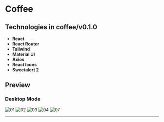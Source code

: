 # Coffee

## Technologies in coffee/v0.1.0

- **React**
- **React Router**
- **Tailwind**
- **Material UI**
- **Axios**
- **React Icons**
- **Sweetalert 2**


## Preview
### Desktop Mode

![01](https://user-images.githubusercontent.com/100797809/223477213-bfbf4c04-3dc9-477a-9c3f-87393dad0547.png)
![02](https://user-images.githubusercontent.com/100797809/223477263-05c05bbb-bac2-412c-aad3-cdbc85c2e13a.png)
![03](https://user-images.githubusercontent.com/100797809/223477248-46d35f5f-0c6d-40cf-a60b-82249d22ccc8.png)
![04](https://user-images.githubusercontent.com/100797809/223477294-9f60453e-0399-48a6-85e1-21e98531bc5b.png)
![07](https://user-images.githubusercontent.com/100797809/223504030-cd66471d-9900-4a2c-8ad8-d46ddf040b80.png)

---

